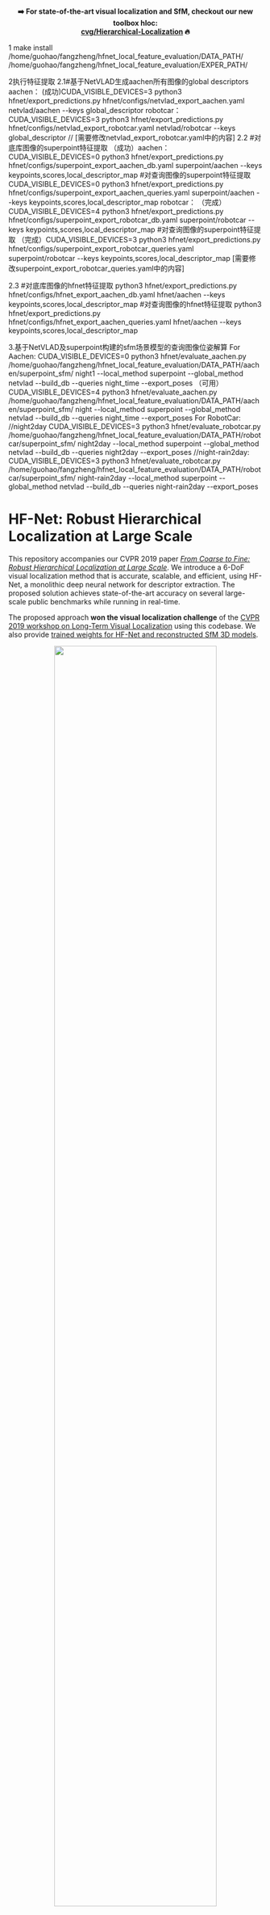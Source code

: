<p align="center">
  <b>
    ➡️ For state-of-the-art visual localization and SfM, checkout our new toolbox hloc: </br><a href="https://github.com/cvg/Hierarchical-Localization/">cvg/Hierarchical-Localization</a> 🔥
  </b>
</p>

1 
make install
/home/guohao/fangzheng/hfnet_local_feature_evaluation/DATA_PATH/
/home/guohao/fangzheng/hfnet_local_feature_evaluation/EXPER_PATH/

2执行特征提取
2.1#基于NetVLAD生成aachen所有图像的global descriptors
aachen：
(成功)CUDA_VISIBLE_DEVICES=3 python3 hfnet/export_predictions.py hfnet/configs/netvlad_export_aachen.yaml netvlad/aachen --keys global_descriptor
robotcar：
CUDA_VISIBLE_DEVICES=3 python3 hfnet/export_predictions.py hfnet/configs/netvlad_export_robotcar.yaml netvlad/robotcar --keys global_descriptor
// [需要修改netvlad_export_robotcar.yaml中的内容]
2.2 #对底库图像的superpoint特征提取
（成功）aachen：
CUDA_VISIBLE_DEVICES=0 python3 hfnet/export_predictions.py hfnet/configs/superpoint_export_aachen_db.yaml superpoint/aachen --keys keypoints,scores,local_descriptor_map
#对查询图像的superpoint特征提取
CUDA_VISIBLE_DEVICES=0 python3 hfnet/export_predictions.py hfnet/configs/superpoint_export_aachen_queries.yaml superpoint/aachen --keys keypoints,scores,local_descriptor_map
robotcar：
（完成）CUDA_VISIBLE_DEVICES=4 python3 hfnet/export_predictions.py hfnet/configs/superpoint_export_robotcar_db.yaml superpoint/robotcar --keys keypoints,scores,local_descriptor_map
#对查询图像的superpoint特征提取
（完成）CUDA_VISIBLE_DEVICES=3 python3 hfnet/export_predictions.py hfnet/configs/superpoint_export_robotcar_queries.yaml superpoint/robotcar --keys keypoints,scores,local_descriptor_map
[需要修改superpoint_export_robotcar_queries.yaml中的内容]

2.3 #对底库图像的hfnet特征提取
python3 hfnet/export_predictions.py hfnet/configs/hfnet_export_aachen_db.yaml hfnet/aachen --keys keypoints,scores,local_descriptor_map
#对查询图像的hfnet特征提取
python3 hfnet/export_predictions.py hfnet/configs/hfnet_export_aachen_queries.yaml hfnet/aachen --keys keypoints,scores,local_descriptor_map


3.基于NetVLAD及superpoint构建的sfm场景模型的查询图像位姿解算
For Aachen:
CUDA_VISIBLE_DEVICES=0 python3 hfnet/evaluate_aachen.py /home/guohao/fangzheng/hfnet_local_feature_evaluation/DATA_PATH/aachen/superpoint_sfm/ night1 --local_method superpoint --global_method netvlad --build_db --queries night_time --export_poses
（可用）CUDA_VISIBLE_DEVICES=4 python3 hfnet/evaluate_aachen.py /home/guohao/fangzheng/hfnet_local_feature_evaluation/DATA_PATH/aachen/superpoint_sfm/ night --local_method superpoint --global_method netvlad --build_db --queries night_time --export_poses
For RobotCar:
//night2day
CUDA_VISIBLE_DEVICES=3 python3 hfnet/evaluate_robotcar.py /home/guohao/fangzheng/hfnet_local_feature_evaluation/DATA_PATH/robotcar/superpoint_sfm/ night2day --local_method superpoint --global_method netvlad --build_db --queries night2day --export_poses
//night-rain2day:
CUDA_VISIBLE_DEVICES=3 python3 hfnet/evaluate_robotcar.py /home/guohao/fangzheng/hfnet_local_feature_evaluation/DATA_PATH/robotcar/superpoint_sfm/ night-rain2day --local_method superpoint --global_method netvlad --build_db --queries night-rain2day --export_poses

# HF-Net: Robust Hierarchical Localization at Large Scale

This repository accompanies our CVPR 2019 paper *[From Coarse to Fine: Robust Hierarchical Localization at Large Scale](https://arxiv.org/abs/1812.03506)*. We introduce a 6-DoF visual localization method that is accurate, scalable, and efficient, using HF-Net, a monolithic deep neural network for descriptor extraction. The proposed solution achieves state-of-the-art accuracy on several large-scale public benchmarks while running in real-time.

The proposed approach __won the visual localization challenge__ of the [CVPR 2019 workshop on Long-Term Visual Localization](https://sites.google.com/view/ltvl2019/home) using this codebase. We also provide [trained weights for HF-Net and reconstructed SfM 3D models](https://projects.asl.ethz.ch/datasets/doku.php?id=cvpr2019hfnet).

<p align="center">
  <img src="doc/assets/teaser.jpg" width="80%"/>
  <br /><em>Our method is significantly more robust, accurate, and scalable than standard approaches based on direct matching.</em>
</p>

##

This code allows to:
- Perform state-of-the-art 6-DoF hierarchical localization using a flexible Python pipeline
- Train HF-Net with multi-task distillation in TensorFlow
- Evaluate feature detectors and descriptors on standard benchmarks
- Build Structure-from-Motion models based on state-of-the-art learned features

## Setup

Python 3.6 is required. It is advised to run the following  command within a virtual environment. By default, TensorFlow 1.12 GPU will be installed. You will be prompted to provide the path to a data folder (subsequently referred as `$DATA_PATH`) containing the datasets and pre-trained models and to an experiment folder (`$EXPER_PATH`) containing the trained models, training and evaluation logs, and CNN predictions. Create them wherever you wish and make sure to provide absolute paths. PyTorch 0.4.1 is also required to run the original SuperPoint and perform GPU-accelerated feature matching.
```bash
make install  # install Python requirements, setup paths
```

Refer to our [dataset documentation](doc/datasets.md) for an overview of the supported datasets and their expected directory structure.

## Demo

We provide a __minimal example of the inference and localization with HF-Net__ in [`demo.ipynb`](demo.ipynb). Download the trained model [here](https://projects.asl.ethz.ch/datasets/doku.php?id=cvpr2019hfnet) and unpack it in `$EXPER_PATH/saved_models/`.

<p align="center">
  <img src="doc/assets/hfnet.jpg" width="70%"/>
  <br /><em>HF-Net simultaneously computes global descriptors and local features with an efficient architecture.</em>
</p>

## 6-DoF Localization

<p align="center">
  <img src="doc/assets/pipeline.jpg" width="70%"/>
</p>

We provide code to perform and evaluate our hierarchical localization on the three challenging benchmark datasets of [Sattler et al](https://arxiv.org/abs/1707.09092): Aachen Day-Night, RobotCar Seasons, and CMU Seasons.

#### Required assets

Download the datasets as indicated in the [dataset documentation](doc/datasets.md). SfM models of Aachen, RobotCar, CMU, and Extended CMU, built SuperPoint and usable with HF-Net, are provided [here](https://projects.asl.ethz.ch/datasets/doku.php?id=cvpr2019hfnet). Download and unpack the HF-Net weights in `$EXPER_PATH/hfnet/`. To localize with NV+SP, download the network weights of [NetVLAD](http://rpg.ifi.uzh.ch/datasets/netvlad/vd16_pitts30k_conv5_3_vlad_preL2_intra_white.zip) and [SuperPoint](https://github.com/MagicLeapResearch/SuperPointPretrainedNetwork/blob/master/superpoint_v1.pth) and put them in `$DATA_PATH/weights/`.

#### Exporting the predictions

We first export the local features and global descriptors for all database and query images as `.npz` files. For the sake of flexibility, local descriptors are exported as dense maps for database images, but as sparse samples for query images.

For HF-Net or SuperPoint:
```bash
python3 hfnet/export_predictions.py \
	hfnet/configs/[hfnet|superpoint]_export_[aachen|cmu|robotcar]_db.yaml \
	[superpoint/][aachen|cmu|robotcar] \
	[--exper_name hfnet] \ # for HF-Net only
	--keys keypoints,scores,local_descriptor_map[,global_descriptor]
python3 hfnet/export_predictions.py \
	hfnet/configs/[hfnet|superpoint]_export_[aachen|cmu|robotcar]_queries.yaml \
	[superpoint/][aachen|cmu|robotcar] \
	[--exper_name hfnet] \ # for HF-Net only
	--keys keypoints,scores,local_descriptors[,global_descriptor]
```

For NetVLAD:
```bash
python3 hfnet/export_predictions.py \
	hfnet/configs/netvlad_export_[aachen|cmu|robotcar].yaml \
	netvlad/[aachen|cmu|robotcar] \
	--keys global_descriptor
```

#### Localization

For Aachen:
```bash
python3 hfnet/evaluate_aachen.py \
	<sfm_model_name_or_path> \
	<eval_name>_[night|day] \
	--local_method [hfnet|superpoint|sift] \
	--global_method [hfnet|netvlad] \
	--build_db \
	--queries [night_time|day_time] \
	--export_poses
```

For RobotCar:
```bash
python3 hfnet/evaluate_robotcar.py \
	<sfm_model_name_or_path> \
	<eval_name> \
	--local_method [hfnet|superpoint|sift] \
	--global_method [hfnet|netvlad] \
	--build_db \
	--queries [dusk|sun|night|night-rain] \
	--export_poses
```

For CMU:
```bash
python3 hfnet/evaluate_cmu.py \
	<sfm_model_name_or_path> \
	<eval_name> \
	--local_method [hfnet|superpoint|sift] \
	--global_method [hfnet|netvlad] \
	--build_db \
	--slice [2|3|4|5|6|7|8|9|10|17] \
	--export_poses
```

The localization parameters can be adjusted in `hfnet/evaluate_[aachen|robotcar|cmu].py`. The evaluation logs and estimated poses are written to `$EXPER_PATH/eval/[aachen|robotcar|cmu]/<eval_name>*`. Of particular interest are the PnP+RANSAC success rate, the average number of inliers per query, and the average inlier ratio.

#### Visualization

Successful and failed queries can be visualized in `notebooks/visualize_localization_[aachen|robotcar|cmu].ipynb`.

## Training with multi-task distillation

Instructions to train HF-Net are provided in the [training documentation](doc/training.md).

## Evaluation of local features

Instructions to evaluate feature detectors and descriptors on the HPatches and SfM datasets are provided in the [local evaluation documentation](doc/local_evaluation.md).

## Building new SfM models

Instructions and scripts to build SfM models using [COLMAP](https://colmap.github.io/) for any learned features are provided in `colmap-helpers`.

## Citation

Please consider citing the corresponding publication if you use this work in an academic context:
```
@inproceedings{sarlin2019coarse,
  title={From Coarse to Fine: Robust Hierarchical Localization at Large Scale},
  author={Sarlin, Paul-Edouard and Cadena, Cesar and Siegwart, Roland and Dymczyk, Marcin},
  booktitle={CVPR},
  year={2019}
}
```
